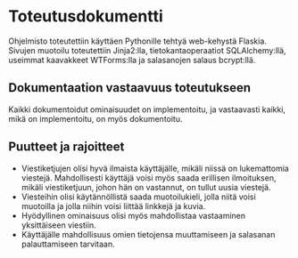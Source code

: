 # Toteutusdokumentti

Ohjelmisto toteutettiin käyttäen Pythonille tehtyä web-kehystä Flaskia. Sivujen muotoilu toteutettiin Jinja2:lla, tietokantaoperaatiot SQLAlchemy:llä, useimmat kaavakkeet WTForms:lla ja salasanojen salaus bcrypt:llä.

## Dokumentaation vastaavuus toteutukseen

Kaikki dokumentoidut ominaisuudet on implementoitu, ja vastaavasti kaikki, mikä on implementoitu, on myös dokumentoitu.

## Puutteet ja rajoitteet

* Viestiketjujen olisi hyvä ilmaista käyttäjälle, mikäli niissä on lukemattomia viestejä. Mahdollisesti käyttäjä voisi myös saada erillisen ilmoituksen, mikäli viestiketjuun, johon hän on vastannut, on tullut uusia viestejä.
* Viesteihin olisi käytännöllistä saada muotoilukieli, jolla niitä voisi muotoilla ja jolla niihin voisi liittää linkkejä ja kuvia.
* Hyödyllinen ominaisuus olisi myös mahdollistaa vastaaminen yksittäiseen viestiin.
* Käyttäjälle mahdollisuus omien tietojensa muuttamiseen ja salasanan palauttamiseen tarvitaan.